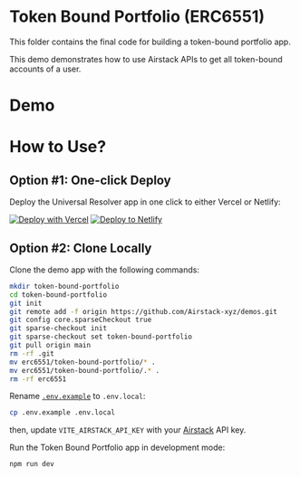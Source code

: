 # Token Bound Portfolio (ERC6551)

This folder contains the final code for building a token-bound portfolio app.

This demo demonstrates how to use Airstack APIs to get all token-bound accounts of a user.

# Demo

# How to Use?

## Option #1: One-click Deploy

Deploy the Universal Resolver app in one click to either Vercel or Netlify:

[![Deploy with Vercel](https://vercel.com/button)](https://vercel.com/new/clone?repository-url=https://github.com/Airstack-xyz/demos/tree/main/erc6551/token-bound-portfolio&project-name=token-bound-portfolio&repository-name=token-bound-portfolio&env=VITE_AIRSTACK_API_KEY)
[![Deploy to Netlify](https://www.netlify.com/img/deploy/button.svg)](https://app.netlify.com/start/deploy?repository=https://github.com/Airstack-xyz/demos&base=erc6551/token-bound-portfolio#VITE_AIRSTACK_API_KEY=xxx)

## Option #2: Clone Locally

Clone the demo app with the following commands:

```sh
mkdir token-bound-portfolio
cd token-bound-portfolio
git init
git remote add -f origin https://github.com/Airstack-xyz/demos.git
git config core.sparseCheckout true
git sparse-checkout init
git sparse-checkout set token-bound-portfolio
git pull origin main
rm -rf .git
mv erc6551/token-bound-portfolio/* .
mv erc6551/token-bound-portfolio/.* .
rm -rf erc6551
```

Rename [`.env.example`](.env.example) to `.env.local`:

```bash
cp .env.example .env.local
```

then, update `VITE_AIRSTACK_API_KEY` with your [Airstack](https://app.airstack.xyz/profile-settings/api-keys) API key.

Run the Token Bound Portfolio app in development mode:

```bash
npm run dev
```
